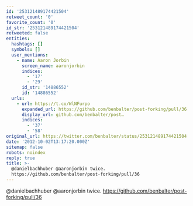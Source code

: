 ```yaml
---
id: '253121489174421504'
retweet_count: '0'
favorite_count: '0'
id_str: '253121489174421504'
retweeted: false
entities:
  hashtags: []
  symbols: []
  user_mentions:
    - name: Aaron Jorbin
      screen_name: aaronjorbin
      indices:
        - '17'
        - '29'
      id_str: '14886552'
      id: '14886552'
  urls:
    - url: https://t.co/WlNFurpo
      expanded_url: https://github.com/benbalter/post-forking/pull/36
      display_url: github.com/benbalter/post…
      indices:
        - '37'
        - '58'
original_url: https://twitter.com/benbalter/status/253121489174421504
date: '2012-10-02T13:17:20.000Z'
sitemap: false
robots: noindex
reply: true
title: >-
  @danielbachhuber @aaronjorbin twice.
  https://github.com/benbalter/post-forking/pull/36
---
```


@danielbachhuber @aaronjorbin twice. https://github.com/benbalter/post-forking/pull/36